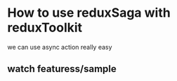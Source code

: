 # How to use reduxSaga with reduxToolkit

we can use async action really easy

## watch featuress/sample
